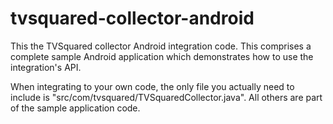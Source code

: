tvsquared-collector-android
===========================

This the TVSquared collector Android integration code. This comprises a complete sample Android application which 
demonstrates how to use the integration's API.

When integrating to your own code, the only file you actually need to include is "src/com/tvsquared/TVSquaredCollector.java".
All others are part of the sample application code. 

